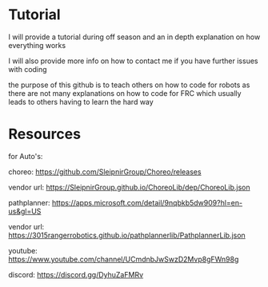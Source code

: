 # Tutorial
I will provide a tutorial during off season and an in depth explanation on how everything works 

I will also provide more info on how to contact me if you have further issues with coding 

the purpose of this github is to teach others on how to code for robots as there are not many explanations on how to code for FRC which usually leads to others having to learn the hard way
# Resources

for Auto's:

choreo: https://github.com/SleipnirGroup/Choreo/releases

vendor url: https://SleipnirGroup.github.io/ChoreoLib/dep/ChoreoLib.json

pathplanner: https://apps.microsoft.com/detail/9nqbkb5dw909?hl=en-us&gl=US

vendor url: https://3015rangerrobotics.github.io/pathplannerlib/PathplannerLib.json

youtube: https://www.youtube.com/channel/UCmdnbJwSwzD2Mvp8gFWn98g

discord: https://discord.gg/DyhuZaFMRv
